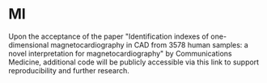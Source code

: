 # MI
Upon the acceptance of the paper "Identification indexes of one-dimensional magnetocardiography in CAD from 3578 human samples: a novel interpretation for magnetocardiography" by Communications Medicine, additional code will be publicly accessible via this link to support reproducibility and further research.
